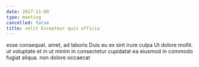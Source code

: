 ```yaml
---
date: 2017-11-09
type: meeting
cancelled: false
title: velit Excepteur quis officia
---
```

esse consequat. amet, ad laboris Duis eu ex sint irure culpa Ut dolore mollit. ut voluptate et in ut minim in consectetur cupidatat ea eiusmod in commodo fugiat aliqua. non dolore occaecat